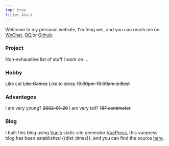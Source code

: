 ```yaml
---
top: true
title: About
---
```

Welcome to my personal website, I'm feng wei,
and you can reach me on [WeChat](https://pic4.zhimg.com/v2-6cd96e76699f0459b35aa58ff3577267_r.jpg), [QQ](https://pic1.zhimg.com/v2-65f5e198d3f046fdb668f8d4838b4050_r.jpg),or [Github](https://github.com/fengwei2002).

### Project

Non-exhaustive list of stuff I work on:
..

### Hobby

Like cat
~~Like Games~~
Like to sleep ~~10.00pm-10.00am is Best~~

### Advantages

I am very young? ~~2002-01-20~~
I am very tall? ~~187 centimeter~~

### Blog

I built this blog using [Vue's](https://vuejs.org) static site generator [VuePress](https://vuepress.vuejs.org/), 
this vuepress blog has been established {{dist_times}},
and you can find the source [here](https://github.com/fengwei2002/feng-w.cn).

<script>
    export default {
        props: ['slot-key'],
        data() {
            return {
                dist_times: "xx days xx h xx m xx s"
            };
        },
        methods: {
            refresh() {
                let start_date = '2020-01-20 00:15:00.0';
                start_date = start_date.substring(0, 19);
                start_date = start_date.replace(/-/g, '/');
                let start_timestamp = new Date(start_date).getTime();
                let now_timestamp = new Date();

                let dist_timestamp = now_timestamp - start_timestamp;
                let dist_days = Math.floor(dist_timestamp / (24 * 3600 * 1000));
                let dist_hours = Math.floor((dist_timestamp % (24 * 3600 * 1000)) / (3600 * 1000));
                let dist_mins = Math.floor((dist_timestamp % (3600 * 1000)) / (60 * 1000));
                let dist_secs = Math.floor((dist_timestamp % (60 * 1000)) / 1000);
                this.dist_times = `${dist_days} days ${dist_hours} h ${dist_mins} m ${dist_secs} s`;
            }
        },
        mounted() {
            this.refresh();
            setInterval(this.refresh, 1000);
        }
    }
</script>

<link rel="stylesheet" href="https://ico.z01.com/zico.min.css">
